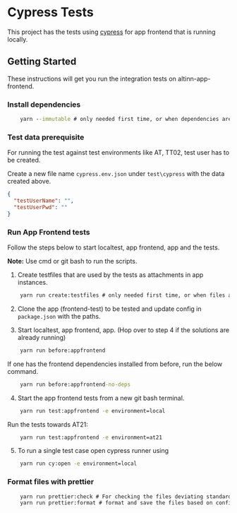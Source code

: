 # Cypress Tests

This project has the tests using [cypress](https://www.cypress.io/) for app frontend that is running locally.

## Getting Started

These instructions will get you run the integration tests on altinn-app-frontend.

### Install dependencies

```cmd
    yarn --immutable # only needed first time, or when dependencies are updated
```
### Test data prerequisite

For running the test against test environments like AT, TT02, test user has to be created.

Create a new file name `cypress.env.json` under `test\cypress` with the data created above.

```json
{
  "testUserName": "",
  "testUserPwd": ""
}
```
### Run App Frontend tests

Follow the steps below to start localtest, app frontend, app and the tests.

**Note:** Use cmd or git bash to run the scripts.

1. Create testfiles that are used by the tests as attachments in app instances.

```cmd
    yarn run create:testfiles # only needed first time, or when files are deleted from e2e/fixtures
```

2. Clone the app (frontend-test) to be tested and update config in `package.json` with the paths.

3. Start localtest, app frontend, app. (Hop over to step 4 if the solutions are already running)

```cmd
    yarn run before:appfrontend
```

If one has the frontend dependencies installed from before, run the below command.

```cmd
    yarn run before:appfrontend-no-deps
```

4. Start the app frontend tests from a new git bash terminal.

```cmd
    yarn run test:appfrontend -e environment=local
```

Run the tests towards AT21:

```cmd
    yarn run test:appfrontend -e environment=at21
```

5. To run a single test case open cypress runner using

```cmd
    yarn run cy:open -e environment=local
```

### Format files with prettier

```cmd
    yarn run prettier:check # For checking the files deviating standards
    yarn run prettier:format # format and save the files based on config
```

